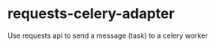 requests-celery-adapter
=======================

Use requests api to send a message (task) to a celery worker
